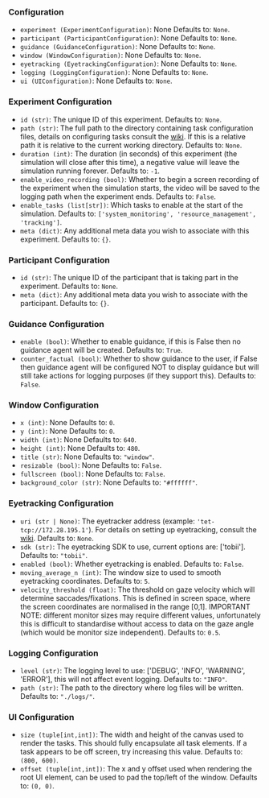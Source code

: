 ###  Configuration
- `experiment (ExperimentConfiguration)`: None Defaults to: `None`.
- `participant (ParticipantConfiguration)`: None Defaults to: `None`.
- `guidance (GuidanceConfiguration)`: None Defaults to: `None`.
- `window (WindowConfiguration)`: None Defaults to: `None`.
- `eyetracking (EyetrackingConfiguration)`: None Defaults to: `None`.
- `logging (LoggingConfiguration)`: None Defaults to: `None`.
- `ui (UIConfiguration)`: None Defaults to: `None`.

### Experiment Configuration
- `id (str)`: The unique ID of this experiment. Defaults to: `None`.
- `path (str)`: The full path to the directory containing task configuration files, details on configuring tasks consult the [wiki](https://github.com/dicelab-rhul/matbii/wiki/Task-Configuration). If this is a relative path it is relative to the current working directory. Defaults to: `None`.
- `duration (int)`: The duration (in seconds) of this experiment (the simulation will close after this time), a negative value will leave the simulation running forever. Defaults to: `-1`.
- `enable_video_recording (bool)`: Whether to begin a screen recording of the experiment when the simulation starts, the video will be saved to the logging path when the experiment ends. Defaults to: `False`.
- `enable_tasks (list[str])`: Which tasks to enable at the start of the simulation. Defaults to: `['system_monitoring', 'resource_management', 'tracking']`.
- `meta (dict)`: Any additional meta data you wish to associate with this experiment. Defaults to: `{}`.

### Participant Configuration
- `id (str)`: The unique ID of the participant that is taking part in the experiment. Defaults to: `None`.
- `meta (dict)`: Any additional meta data you wish to associate with the participant. Defaults to: `{}`.

### Guidance Configuration
- `enable (bool)`: Whether to enable guidance, if this is False then no guidance agent will be created. Defaults to: `True`.
- `counter_factual (bool)`: Whether to show guidance to the user, if False then guidance agent will be configured NOT to display guidance but will still take actions for logging purposes (if they support this). Defaults to: `False`.

### Window Configuration
- `x (int)`: None Defaults to: `0`.
- `y (int)`: None Defaults to: `0`.
- `width (int)`: None Defaults to: `640`.
- `height (int)`: None Defaults to: `480`.
- `title (str)`: None Defaults to: `"window"`.
- `resizable (bool)`: None Defaults to: `False`.
- `fullscreen (bool)`: None Defaults to: `False`.
- `background_color (str)`: None Defaults to: `"#ffffff"`.

### Eyetracking Configuration
- `uri (str | None)`: The eyetracker address (example: `'tet-tcp://172.28.195.1'`). For details on setting up eyetracking, consult the [wiki](https://github.com/dicelab-rhul/matbii/wiki/Eyetracking). Defaults to: `None`.
- `sdk (str)`: The eyetracking SDK to use, current options are: ['tobii']. Defaults to: `"tobii"`.
- `enabled (bool)`: Whether eyetracking is enabled. Defaults to: `False`.
- `moving_average_n (int)`: The window size to used to smooth eyetracking coordinates. Defaults to: `5`.
- `velocity_threshold (float)`: The threshold on gaze velocity which will determine saccades/fixations. This is defined in screen space, where the screen coordinates are normalised in the range [0,1]. IMPORTANT NOTE: different monitor sizes may require different values, unfortunately this is difficult to standardise without access to data on the gaze angle (which would be monitor size independent). Defaults to: `0.5`.

### Logging Configuration
- `level (str)`: The logging level to use: ['DEBUG', 'INFO', 'WARNING', 'ERROR'], this will not affect event logging. Defaults to: `"INFO"`.
- `path (str)`: The path to the directory where log files will be written. Defaults to: `"./logs/"`.

### UI Configuration
- `size (tuple[int,int])`: The width and height of the canvas used to render the tasks. This should fully encapsulate all task elements. If a task appears to be off screen, try increasing this value. Defaults to: `(800, 600)`.
- `offset (tuple[int,int])`: The x and y offset used when rendering the root UI element, can be used to pad the top/left of the window. Defaults to: `(0, 0)`.
